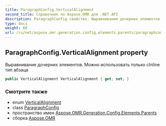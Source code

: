 ```yaml
---
title: ParagraphConfig.VerticalAlignment
second_title: Справочник по Aspose.OMR для .NET API
description: ParagraphConfig свойство. Выравнивание дочерних элементов. Можно использовать только сInline тип абзаца
type: docs
weight: 60
url: /ru/net/aspose.omr.generation.config.elements.parents/paragraphconfig/verticalalignment/
---
```

## ParagraphConfig.VerticalAlignment property

Выравнивание дочерних элементов. Можно использовать только сInline тип абзаца

```csharp
public VerticalAlignment VerticalAlignment { get; set; }
```

### Смотрите также

* enum [VerticalAlignment](../../../aspose.omr.generation.config.enums/verticalalignment/)
* class [ParagraphConfig](../)
* пространство имен [Aspose.OMR.Generation.Config.Elements.Parents](../../paragraphconfig/)
* сборка [Aspose.OMR](../../../)


